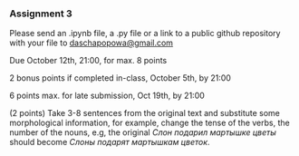 ### Assignment 3

Please send an .ipynb file, a .py file or a link to a public github repository with your file to daschapopowa@gmail.com

Due October 12th, 21:00, for max. 8 points

2 bonus points if completed in-class, October 5th, by 21:00

6 points max. for late submission, Oct 19th, by 21:00


(2 points) Take 3-8 sentences from the original text and substitute some morphological information, for example, change the tense of the verbs, the number of the nouns, e.g, the original *Слон подарил мартышке цветы* should become *Слоны подарят мартышкам цветок*.

